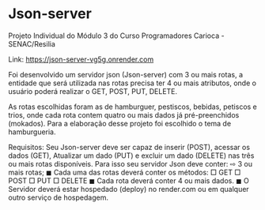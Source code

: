# Json-server
Projeto Individual do Módulo 3 do Curso Programadores Carioca - SENAC/Resilia

Link: https://json-server-vg5g.onrender.com

Foi desenvolvido um servidor json (Json-server) com 3 ou mais rotas, a entidade que será utilizada nas rotas precisa ter 4 ou mais atributos, onde o usuário poderá realizar o GET, POST, PUT, DELETE.

As rotas escolhidas foram as de hamburguer, pestiscos, bebidas, petiscos e trios, onde cada rota contem quatro ou mais dados já pré-preenchidos (mokados). Para a elaboração desse projeto foi escolhido o tema de hamburgueria.

Requisitos: Seu Json-server deve ser capaz de inserir (POST), acessar os dados (GET), Atualizar um dado (PUT) e excluir um dado (DELETE) nas três ou mais rotas disponíveis. Para isso seu servidor Json deve conter: ⇨ 3 ou mais rotas; ◼ Cada uma das rotas deverá conter os métodos: □ GET □ POST □ PUT □ DELETE ◼ Cada rota deverá conter 4 ou mais dados. ◼ O Servidor deverá estar hospedado (deploy) no render.com ou em qualquer outro serviço de hospedagem.
